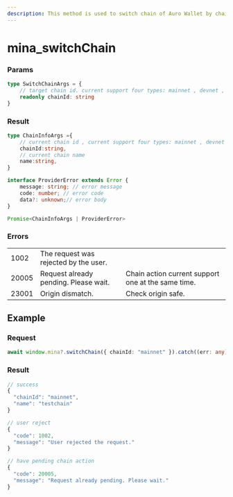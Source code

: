 ```yaml
---
description: This method is used to switch chain of Auro Wallet by chainId.
---
```


# mina\_switchChain

### Params

```typescript
type SwitchChainArgs = {
    // target chain id. current support four types: mainnet , devnet , berkeley , testworld2 , 
    readonly chainId: string
}
```

### Result

```typescript
type ChainInfoArgs ={
    // current chain id , current support four types: mainnet , devnet , berkeley , testworld2 , 
    chainId:string,
    // current chain name
    name:string,
}

interface ProviderError extends Error {
    message: string; // error message
    code: number; // error code 
    data?: unknown;// error body 
}

Promise<ChainInfoArgs | ProviderError>
```

### Errors

|       |                                       |                                                    |
| ----- | ------------------------------------- | -------------------------------------------------- |
| 1002  | The request was rejected by the user. |                                                    |
| 20005 | Request already pending. Please wait. | Chain action current support one at the same time. |
| 23001 | Origin dismatch.                      | Check origin safe.                                 |

## Example

### Request

```typescript
await window.mina?.switchChain({ chainId: "mainnet" }).catch((err: any) => err);
```

### Result

```typescript
// success
{
  "chainId": "mainnet",
  "name": "testchain"
}

// user reject 
{
  "code": 1002,
  "message": "User rejected the request."
}

// have pending chain action
{
  "code": 20005,
  "message": "Request already pending. Please wait."
}
```

